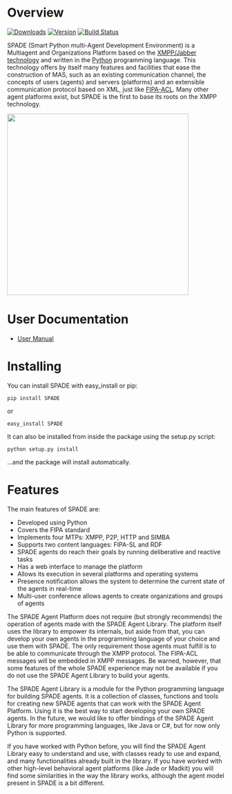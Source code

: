 # Overview
[![Downloads](https://pypip.in/d/SPADE/badge.png)](https://crate.io/package/SPADE)
[![Version](https://pypip.in/v/SPADE/badge.png)](https://crate.io/package/SPADE)
[![Build Status](https://travis-ci.org/javipalanca/spade.png)](https://travis-ci.org/javipalanca/spade)

SPADE (Smart Python multi-Agent Development Environment) is a Multiagent and Organizations Platform based on the <a href="http://www.xmpp.org">XMPP/Jabber technology</a> and written in the <a href="http://www.python.org">Python</a> programming language. This technology offers by itself many features and facilities that ease the construction of MAS, such as an existing communication channel, the concepts of users (agents) and servers (platforms) and an extensible communication protocol based on XML, just like <a href="http://www.fipa.org">FIPA-ACL</a>. Many other agent platforms exist, but SPADE is the first to base its roots on the XMPP technology.

<img src="http://spade2.googlecode.com/files/spade_overview.png" height=420px/> 

# User Documentation

- [User Manual](http://packages.python.org/SPADE/index.html)

# Installing

You can install SPADE with easy_install or pip:

    pip install SPADE

or

    easy_install SPADE

It can also be installed from inside the package using the setup.py script:

    python setup.py install

...and the package will install automatically.

# Features

The main features of SPADE are:
- Developed using Python
- Covers the FIPA standard
- Implements four MTPs: XMPP, P2P, HTTP and SIMBA
- Supports two content languages: FIPA-SL and RDF
- SPADE agents do reach their goals by running deliberative and reactive tasks
- Has a web interface to manage the platform
- Allows its execution in several platforms and operating systems
- Presence notification allows the system to determine the current state of the agents in real-time
- Multi-user conference allows agents to create organizations and groups of agents

The SPADE Agent Platform does not require (but strongly recommends) the operation of agents made with the SPADE Agent Library. The platform itself uses the library to empower its internals, but aside from that, you can develop your own agents in the programming language of your choice and use them with SPADE. The only requirement those agents must fulfill is to be able to communicate through the XMPP protocol. The FIPA-ACL messages will be embedded in XMPP messages. Be warned, however, that some features of the whole SPADE experience may not be available if you do not use the SPADE Agent Library to build your agents.

The SPADE Agent Library is a module for the Python programming language for building SPADE agents. It is a collection of classes, functions and tools for creating new SPADE agents that can work with the SPADE Agent Platform. Using it is the best way to start developing your own SPADE agents. In the future, we would like to offer bindings of the SPADE Agent Library for more programming languages, like Java or C#, but for now only Python is supported.

If you have worked with Python before, you will find the SPADE Agent Library easy to understand and use, with classes ready to use and expand, and many functionalities already built in the library. If you have worked with other high-level behavioral agent platforms (like Jade or Madkit) you will find some similarities in the way the library works, although the agent model present in SPADE is a bit different.

